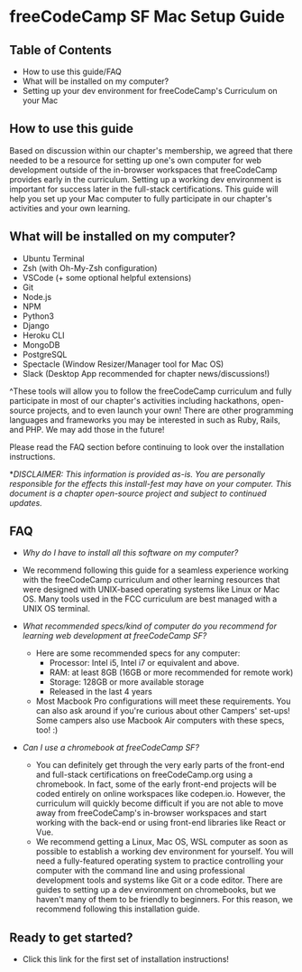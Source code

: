 # freeCodeCamp SF Mac Setup Guide

## Table of Contents
- How to use this guide/FAQ 
- What will be installed on my computer?
- Setting up your dev environment for freeCodeCamp's Curriculum on your Mac

## How to use this guide
Based on discussion within our chapter's membership, we agreed that there needed to be a resource for setting up one's own computer for web development outside of the in-browser workspaces that freeCodeCamp provides early in the curriculum. Setting up a working dev environment is important for success later in the full-stack certifications. This guide will help you set up your Mac computer to fully participate in our chapter's activities and your own learning.

## What will be installed on my computer?
- Ubuntu Terminal
- Zsh (with Oh-My-Zsh configuration)
- VSCode (+ some optional helpful extensions)
- Git
- Node.js
- NPM 
- Python3
- Django
- Heroku CLI
- MongoDB
- PostgreSQL
- Spectacle (Window Resizer/Manager tool for Mac OS)
- Slack (Desktop App recommended for chapter news/discussions!)

^These tools will allow you to follow the freeCodeCamp curriculum and fully participate in most of our chapter's activities including hackathons, open-source projects, and to even launch your own! There are other programming languages and frameworks you may be interested in such as Ruby, Rails, and PHP. We may add those in the future! 

Please read the FAQ section before continuing to look over the installation instructions.

**DISCLAIMER: This information is provided as-is. You are personally responsible for the effects this install-fest may have on your computer. *This document is a chapter open-source project and subject to continued updates.**

## FAQ
- *Why do I have to install all this software on my computer?*
- We recommend following this guide for a seamless experience working with the freeCodeCamp curriculum and other learning resources that were designed with UNIX-based operating systems like Linux or Mac OS. Many tools used in the FCC curriculum are best managed with a UNIX OS terminal.

- *What recommended specs/kind of computer do you recommend for learning web development at freeCodeCamp SF?*
   - Here are some recommended specs for any computer:
      - Processor: Intel i5, Intel i7 or equivalent and above. 
      - RAM: at least 8GB (16GB or more recommended for remote work)
      - Storage: 128GB or more available storage
      - Released in the last 4 years
   - Most Macbook Pro configurations will meet these requirements. You can also ask around if you're curious about other Campers' set-ups! Some campers also use Macbook Air computers with these specs, too! :)

- *Can I use a chromebook at freeCodeCamp SF?*
   - You can definitely get through the very early parts of the front-end and full-stack certifications on freeCodeCamp.org using a chromebook. In fact, some of the early front-end projects will be coded entirely on online workspaces like codepen.io. However, the curriculum will quickly become difficult if you are not able to move away from freeCodeCamp's in-browser workspaces and start working with the back-end or using front-end libraries like React or Vue.
   - We recommend getting a Linux, Mac OS, WSL computer as soon as possible to establish a working dev environment for yourself. You will need a fully-featured operating system to practice controlling your computer with the command line and using professional development tools and systems like Git or a code editor. There are guides to setting up a dev environment on chromebooks, but we haven't many of them to be friendly to beginners. For this reason, we recommend following this installation guide.

## Ready to get started?
- Click this link for the first set of installation instructions!